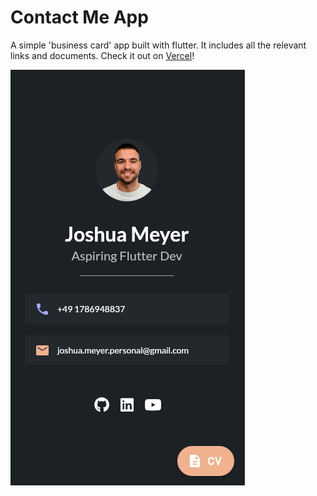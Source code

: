 # Contact Me App

A simple 'business card' app built with flutter. It includes all the relevant links and documents.
Check it out on [Vercel](https://flutter-contact-me.vercel.app)!

![](/assets/images/contact_preview.png)


